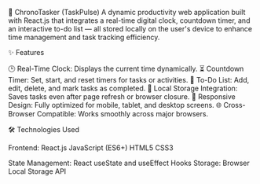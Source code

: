 📅 ChronoTasker (TaskPulse)
A dynamic productivity web application built with React.js that integrates a real-time digital clock, countdown timer, and an interactive to-do list — all stored locally on the user's device to enhance time management and task tracking efficiency.

✨ Features

🕒 Real-Time Clock: Displays the current time dynamically.
⏳ Countdown Timer: Set, start, and reset timers for tasks or activities.
📝 To-Do List: Add, edit, delete, and mark tasks as completed.
💾 Local Storage Integration: Saves tasks even after page refresh or browser closure.
📱 Responsive Design: Fully optimized for mobile, tablet, and desktop screens.
🌐 Cross-Browser Compatible: Works smoothly across major browsers.

🛠️ Technologies Used

Frontend:
React.js
JavaScript (ES6+)
HTML5
CSS3

State Management: React useState and useEffect Hooks
Storage: Browser Local Storage API

